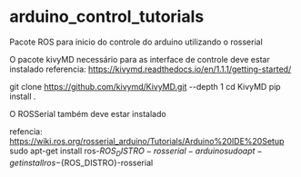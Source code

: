 # arduino_control_tutorials
Pacote ROS para inicio do controle do arduino utilizando o rosserial

O pacote kivyMD necessário para as interface de controle deve estar instalado
referencia: https://kivymd.readthedocs.io/en/1.1.1/getting-started/

git clone https://github.com/kivymd/KivyMD.git --depth 1
cd KivyMD
pip install .

O ROSSerial também deve estar instalado

refencia: https://wiki.ros.org/rosserial_arduino/Tutorials/Arduino%20IDE%20Setup
sudo apt-get install ros-${ROS_DISTRO}-rosserial-arduino
sudo apt-get install ros-${ROS_DISTRO}-rosserial


